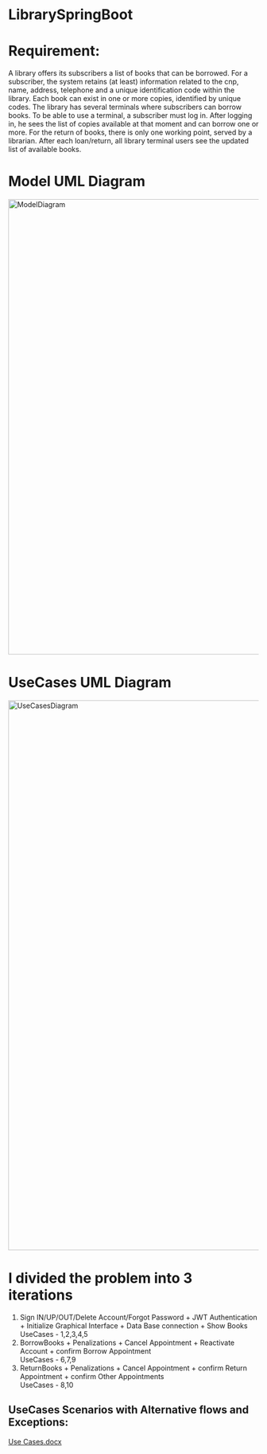 # LibrarySpringBoot
# Requirement:
  A library offers its subscribers a list of books that can be borrowed. 
  For a subscriber, the system retains (at least) information related to the cnp, name, address, telephone and a unique identification code within the library. 
  Each book can exist in one or more copies, identified by unique codes. The library has several terminals where subscribers can borrow books. 
  To be able to use a terminal, a subscriber must log in. 
  After logging in, he sees the list of copies available at that moment and can borrow one or more. For the return of books, there is only one working point, served by a librarian. 
  After each loan/return, all library terminal users see the updated list of available books.

# Model UML Diagram
<img width="915" alt="ModelDiagram" src="https://github.com/DariusB12/LibrarySpringBoot/assets/131203165/a859ca65-736d-4014-9f71-aa1c442c68e3">

# UseCases UML Diagram
<img width="1105" alt="UseCasesDiagram" src="https://github.com/DariusB12/LibrarySpringBoot/assets/131203165/b9618608-2cc6-405c-8d7e-7d29559326d2">

# I divided the problem into 3 iterations
1. Sign IN/UP/OUT/Delete Account/Forgot Password + JWT Authentication + Initialize Graphical Interface + Data Base connection + Show Books\
  UseCases - 1,2,3,4,5
2. BorrowBooks + Penalizations + Cancel Appointment + Reactivate Account + confirm Borrow Appointment\
  UseCases - 6,7,9
3. ReturnBooks + Penalizations + Cancel Appointment + confirm Return Appointment + confirm Other Appointments\
  UseCases - 8,10

## UseCases Scenarios with Alternative flows and Exceptions:
[Use Cases.docx](https://github.com/DariusB12/LibrarySpringBoot/files/14854824/Use.Cases.docx)
